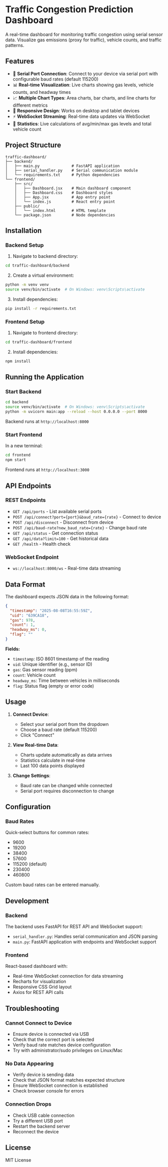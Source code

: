 # Traffic Congestion Prediction Dashboard

A real-time dashboard for monitoring traffic congestion using serial sensor data. Visualize gas emissions (proxy for traffic), vehicle counts, and traffic patterns.

## Features

- 🔌 **Serial Port Connection**: Connect to your device via serial port with configurable baud rates (default 115200)
- 📊 **Real-time Visualization**: Live charts showing gas levels, vehicle counts, and headway times
- 📈 **Multiple Chart Types**: Area charts, bar charts, and line charts for different metrics
- 📱 **Responsive Design**: Works on desktop and tablet devices
- ⚡ **WebSocket Streaming**: Real-time data updates via WebSocket
- 🎯 **Statistics**: Live calculations of avg/min/max gas levels and total vehicle count

## Project Structure

```
traffic-dashboard/
├── backend/
│   ├── main.py              # FastAPI application
│   ├── serial_handler.py    # Serial communication module
│   └── requirements.txt     # Python dependencies
└── frontend/
    ├── src/
    │   ├── Dashboard.jsx    # Main dashboard component
    │   ├── Dashboard.css    # Dashboard styles
    │   ├── App.jsx          # App entry point
    │   └── index.js         # React entry point
    ├── public/
    │   └── index.html       # HTML template
    └── package.json         # Node dependencies
```

## Installation

### Backend Setup

1. Navigate to backend directory:
```bash
cd traffic-dashboard/backend
```

2. Create a virtual environment:
```bash
python -m venv venv
source venv/bin/activate  # On Windows: venv\Scripts\activate
```

3. Install dependencies:
```bash
pip install -r requirements.txt
```

### Frontend Setup

1. Navigate to frontend directory:
```bash
cd traffic-dashboard/frontend
```

2. Install dependencies:
```bash
npm install
```

## Running the Application

### Start Backend

```bash
cd backend
source venv/bin/activate  # On Windows: venv\Scripts\activate
python -m uvicorn main:app --reload --host 0.0.0.0 --port 8000
```

Backend runs at `http://localhost:8000`

### Start Frontend

In a new terminal:

```bash
cd frontend
npm start
```

Frontend runs at `http://localhost:3000`

## API Endpoints

### REST Endpoints

- `GET /api/ports` - List available serial ports
- `POST /api/connect?port={port}&baud_rate={rate}` - Connect to device
- `POST /api/disconnect` - Disconnect from device
- `POST /api/baud-rate?new_baud_rate={rate}` - Change baud rate
- `GET /api/status` - Get connection status
- `GET /api/data?limit=100` - Get historical data
- `GET /health` - Health check

### WebSocket Endpoint

- `ws://localhost:8000/ws` - Real-time data streaming

## Data Format

The dashboard expects JSON data in the following format:

```json
{
  "timestamp": "2025-08-08T16:55:59Z",
  "uid": "639CA18",
  "gas": 978,
  "count": 1,
  "headway_ms": 0,
  "flag": ""
}
```

**Fields:**
- `timestamp`: ISO 8601 timestamp of the reading
- `uid`: Unique identifier (e.g., sensor ID)
- `gas`: Gas sensor reading (ppm)
- `count`: Vehicle count
- `headway_ms`: Time between vehicles in milliseconds
- `flag`: Status flag (empty or error code)

## Usage

1. **Connect Device**: 
   - Select your serial port from the dropdown
   - Choose a baud rate (default 115200)
   - Click "Connect"

2. **View Real-time Data**:
   - Charts update automatically as data arrives
   - Statistics calculate in real-time
   - Last 100 data points displayed

3. **Change Settings**:
   - Baud rate can be changed while connected
   - Serial port requires disconnection to change

## Configuration

### Baud Rates

Quick-select buttons for common rates:
- 9600
- 19200
- 38400
- 57600
- 115200 (default)
- 230400
- 460800

Custom baud rates can be entered manually.

## Development

### Backend

The backend uses FastAPI for REST API and WebSocket support:

- `serial_handler.py`: Handles serial communication and JSON parsing
- `main.py`: FastAPI application with endpoints and WebSocket support

### Frontend

React-based dashboard with:

- Real-time WebSocket connection for data streaming
- Recharts for visualization
- Responsive CSS Grid layout
- Axios for REST API calls

## Troubleshooting

### Cannot Connect to Device
- Ensure device is connected via USB
- Check that the correct port is selected
- Verify baud rate matches device configuration
- Try with administrator/sudo privileges on Linux/Mac

### No Data Appearing
- Verify device is sending data
- Check that JSON format matches expected structure
- Ensure WebSocket connection is established
- Check browser console for errors

### Connection Drops
- Check USB cable connection
- Try a different USB port
- Restart the backend server
- Reconnect the device

## License

MIT License
